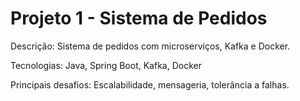 # Projeto 1 - Sistema de Pedidos

Descrição: Sistema de pedidos com microserviços, Kafka e Docker.

Tecnologias: Java, Spring Boot, Kafka, Docker

Principais desafios: Escalabilidade, mensageria, tolerância a falhas.
